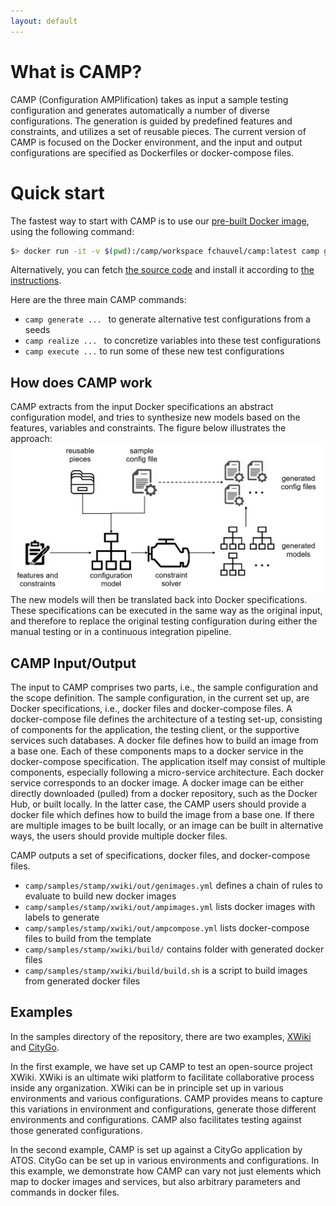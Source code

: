 ```yaml
---
layout: default
---
```


# What is CAMP?
CAMP (Configuration AMPlification) takes as input a sample testing
configuration and generates automatically a number of diverse
configurations. The generation is guided by predefined features and
constraints, and utilizes a set of reusable pieces. The current
version of CAMP is focused on the Docker environment, and the input
and output configurations are specified as Dockerfiles or
docker-compose files.

# Quick start
The fastest way to start with CAMP is to use our [pre-built Docker
image](https://hub.docker.com/r/fchauvel/camp/), using the following
command:

```bash
$> docker run -it -v $(pwd):/camp/workspace fchauvel/camp:latest camp generate -d workspace
```

Alternatively, you can fetch [the source
code](https://github.com/STAMP-project/camp) and install it according
to [the instructions](pages/setup.html).

Here are the three main CAMP commands:

 * `camp generate ... ` to generate alternative test configurations from a seeds
 * `camp realize ... ` to concretize variables into these test configurations
 * `camp execute ...` to run some of these new test configurations


## How does CAMP work
CAMP extracts from the input Docker specifications an abstract
configuration model, and tries to synthesize new models based on the
features, variables and constraints. The figure below illustrates the
approach: ![Alt text](assets/images/camp_idea.png "CAMP approach") The
new models will then be translated back into Docker
specifications. These specifications can be executed in the same way
as the original input, and therefore to replace the original testing
configuration during either the manual testing or in a continuous
integration pipeline.

## CAMP Input/Output
The input to CAMP comprises two parts, i.e., the sample configuration
and the scope definition. The sample configuration, in the current set
up, are Docker specifications, i.e., docker files and docker-compose
files. A docker-compose file defines the architecture of a testing
set-up, consisting of components for the application, the testing
client, or the supportive services such databases. A docker file
defines how to build an image from a base one. Each of these
components maps to a docker service in the docker-compose
specification. The application itself may consist of multiple
components, especially following a micro-service architecture. Each
docker service corresponds to an docker image. A docker image can be
either directly downloaded (pulled) from a docker repository, such as
the Docker Hub, or built locally. In the latter case, the CAMP users
should provide a docker file which defines how to build the image from
a base one. If there are multiple images to be built locally, or an
image can be built in alternative ways, the users should provide
multiple docker files.

CAMP outputs a set of specifications, docker files, and docker-compose
files.
- `camp/samples/stamp/xwiki/out/genimages.yml` defines a chain of
  rules to evaluate to build new docker images
- `camp/samples/stamp/xwiki/out/ampimages.yml` lists docker images
  with labels to generate
- `camp/samples/stamp/xwiki/out/ampcompose.yml` lists docker-compose
  files to build from the template
- `camp/samples/stamp/xwiki/build/` contains folder with generated
  docker files
- `camp/samples/stamp/xwiki/build/build.sh` is a script to build
  images from generated docker files

## Examples
In the samples directory of the repository, there are two examples,
[XWiki](pages/xwiki.html) and [CityGo](pages/citygo.html).

In the first example, we have set up CAMP to test an open-source
project XWiki. XWiki is an ultimate wiki platform to facilitate
collaborative process inside any organization. XWiki can be in
principle set up in various environments and various
configurations. CAMP provides means to capture this variations in
environment and configurations, generate those different environments
and configurations. CAMP also facilitates testing against those
generated configurations.

In the second example, CAMP is set up against a CityGo application by
ATOS. CityGo can be set up in various environments and
configurations. In this example, we demonstrate how CAMP can vary not
just elements which map to docker images and services, but also
arbitrary parameters and commands in docker files.
